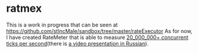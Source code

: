 # ratmex
This is a work in progress that can be seen at https://github.com/stIncMale/sandbox/tree/master/rateExecutor
As for now, I have created RateMeter that is able to measure [20_000_000+ concurrent ticks per second](https://docs.google.com/presentation/d/1Ixv2IvjMTaZWAnUX04SAl08rmcf4eglLUXmKef00kSs/edit?usp=sharing)(there is [a video presentation in Russian](https://youtu.be/zEz99aipRQo)).
